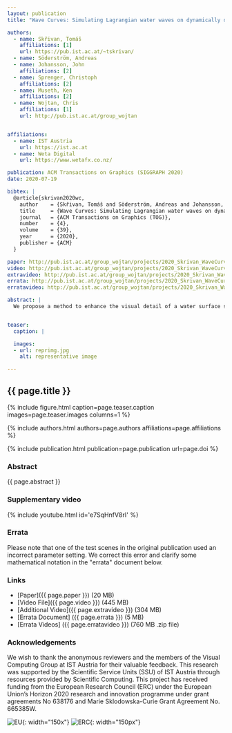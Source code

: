 ```yaml
---
layout: publication
title: "Wave Curves: Simulating Lagrangian water waves on dynamically deforming surfaces"

authors:
  - name: Skřivan, Tomáš
    affiliations: [1]
    url: https://pub.ist.ac.at/~tskrivan/
  - name: Söderström, Andreas
  - name: Johansson, John
    affiliations: [2]
  - name: Sprenger, Christoph
    affiliations: [2]
  - name: Museth, Ken
    affiliations: [2]
  - name: Wojtan, Chris
    affiliations: [1]
    url: http://pub.ist.ac.at/group_wojtan


affiliations:
  - name: IST Austria
    url: https://ist.ac.at
  - name: Weta Digital
    url: https://www.wetafx.co.nz/

publication: ACM Transactions on Graphics (SIGGRAPH 2020)
date: 2020-07-19

bibtex: |
  @article{skrivan2020wc,
    author    = {Skřivan, Tomáš and Söderström, Andreas and Johansson, John and Sprenger, Christoph and Museth, Ken and Wojtan, Chris},
    title     = {Wave Curves: Simulating Lagrangian water waves on dynamically deforming surfaces},
    journal   = {ACM Transactions on Graphics (TOG)},
    number    = {4},
    volume    = {39},
    year      = {2020},
    publisher = {ACM}
  }

paper: http://pub.ist.ac.at/group_wojtan/projects/2020_Skrivan_WaveCurves/wave_curves_2020.pdf
video: http://pub.ist.ac.at/group_wojtan/projects/2020_Skrivan_WaveCurves/wave_curves_main_with_authors.mp4
extravideo: http://pub.ist.ac.at/group_wojtan/projects/2020_Skrivan_WaveCurves/wave_curves_comparisons_with_authors.mp4
errata: http://pub.ist.ac.at/group_wojtan/projects/2020_Skrivan_WaveCurves/wave_curves_errata.pdf
erratavideo: http://pub.ist.ac.at/group_wojtan/projects/2020_Skrivan_WaveCurves/results_errata.zip

abstract: |
  We propose a method to enhance the visual detail of a water surface simulation. Our method works as a post-processing step which takes a simulation as input and increases its apparent resolution by simulating many detailed Lagrangian water waves on top of it. We extend linear water wave theory to work in non-planar domains which deform over time, and we discretize the theory using Lagrangian wave packets attached to spline curves. The method is numerically stable and trivially parallelizable, and it produces high frequency ripples with dispersive wave-like behaviors customized to the underlying fluid simulation.


teaser:
  caption: |

  images:
  - url: reprimg.jpg
    alt: representative image

---
```


## {{ page.title }}

{% include figure.html caption=page.teaser.caption images=page.teaser.images columns=1 %}

{% include authors.html authors=page.authors affiliations=page.affiliations %}

{% include publication.html publication=page.publication url=page.doi %}

### Abstract

{{ page.abstract }}

### Supplementary video

{% include youtube.html id='e7SqHnfV8rI' %}

### Errata

Please note that one of the test scenes in the original publication used an incorrect parameter setting. We correct this error and clarify some mathematical notation in the "errata" document below.

### Links

* [Paper]({{ page.paper }}) (20 MB)
* [Video File]({{ page.video }}) (445 MB)
* [Additional Video]({{ page.extravideo }}) (304 MB)
* [Errata Document] ({{ page.errata }}) (5 MB)
* [Errata Videos] ({{ page.erratavideo }}) (760 MB .zip file)

<!-- ### Citation -->

<!-- {% include citation.html citation=page.bibtex %} -->

### Acknowledgements

We wish to thank the anonymous reviewers and the members of the Visual Computing Group at IST Austria for their valuable feedback. This research was supported by the Scientific Service Units (SSU) of IST Austria through resources provided by Scientific Computing. This project has received funding from the European Research Council (ERC) under the European Union’s Horizon 2020 research and innovation programme under grant agreements No 638176 and Marie Sklodowska-Curie Grant Agreement No. 665385W.

![EU](flag_yellow_low.jpg){: width="150x"}
![ERC](LOGO-ERC.jpg){: width="150px"}
